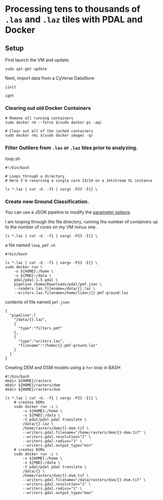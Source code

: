 # Processing tens to thousands of `.las` and `.laz` tiles with PDAL and Docker

## Setup

First launch the VM and update.

```
sudo apt-get update
```

Next, import data from a CyVerse DataStore

```
iinit
```

```
iget 
```


### Clearing out old Docker Containers

```
# Remove all running containers
sudo docker rm --force $(sudo docker ps -aq)
```

```
# Clear out all of the cached containers
sudo docker rmi $(sudo docker images -q)
```

### Filter Outliers from `.las` or `.laz` tiles prior to analyzing.

loop.sh

```
#!/bin/bash

# Loops through a directory
# Here I'm reserving a single core 23/24 on a Jetstream XL instance

ls *.laz | cut -d. -f1 | xargs -P23 -I{} \
```

### Create new Ground Classification.

You can use a JSON pipeline to modify the [parameter options](https://www.pdal.io/stages/filters.pmf.html#options)

I am looping through the file directory, running the number of containers up to the number of cores on my VM minus one.

`ls *.laz | cut -d. -f1 | xargs -P23 -I{} \` 

a file named `loop_pmf.sh`

```
#!bin/bash

ls *.laz | cut -d. -f1 | xargs -P23 -I{} \
sudo docker run \
    -v ${HOME}:/home \
    -v ${PWD}:/data \
    pdal/pdal:1.5 pdal \
    pipeline /home/Downloads/pdal/pmf.json \
    --readers.las.filename=/data/{}.laz \
    --writers.las.filename=/home/lidar/{}-pmf-ground.laz

```

contents of file named `pmf.json`

```
{
  "pipeline":[
    "/data/{}.laz",
    {
      "type":"filters.pmf"
    },
    {
      "type":"writers.las",
      "filename":"/home/{}-pmf-ground.laz"
    }
  ]
}
```

Creating DEM and DSM models using a `for` loop in BASH

```
#!/bin/bash
mkdir ${HOME}/rasters
mkdir ${HOME}/rasters/dem
mkdir ${HOME}/rasters/dsm

ls *.laz | cut -d. -f1 | xargs -P23 -I{} \
    # creates DEMs
    sudo docker run -i \
        -v ${HOME}:/home \
        -v ${PWD}:/data \
        -t pdal/pdal pdal translate \
        /data/{}.laz \
        /home/rasters/dem/{}-dem.tif \
        --writers.gdal.filename="/home/rasters/dem/{}-dem.tif" \
        --writers.gdal.resolution="1" \
        --writers.gdal.radius="1" \
        --writers.gdal.output_type="min"
    # creates DSMs    
    sudo docker run -i \
        -v ${HOME}:/home \
        -v ${PWD}:/data \
        -t pdal/pdal pdal translate \
        /data/{} \
        /home/rasters/dsm/{}-dsm.tif \
        --writers.gdal.filename="/data/rasters/dsm/{}-dsm.tif" \
        --writers.gdal.resolution="1" \
        --writers.gdal.radius="1" \
        --writers.gdal.output_type="max"
```

